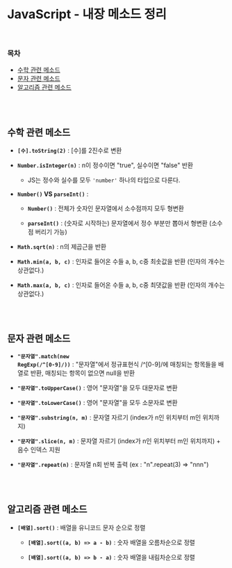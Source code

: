 # JavaScript - 내장 메소드 정리

<br/>

### 목차

- <a href="https://github.com/SangYoonLee1231/TIL/blob/main/JavaScript/javascript_method_list.md#%EC%88%98%ED%95%99-%EA%B4%80%EB%A0%A8-%EB%A9%94%EC%86%8C%EB%93%9C">수학 관련 메소드</a>
- <a href="https://github.com/SangYoonLee1231/TIL/blob/main/JavaScript/javascript_method_list.md#%EB%AC%B8%EC%9E%90-%EA%B4%80%EB%A0%A8-%EB%A9%94%EC%86%8C%EB%93%9C">문자 관련 메소드</a>
- <a href="https://github.com/SangYoonLee1231/TIL/blob/main/JavaScript/javascript_method_list.md#%EC%95%8C%EA%B3%A0%EB%A6%AC%EC%A6%98-%EA%B4%80%EB%A0%A8-%EB%A9%94%EC%86%8C%EB%93%9C">알고리즘 관련 메소드</a>

<br/><br/>

## 수학 관련 메소드

- <strong><code>[수].toString(2)</code></strong> : [수]를 2진수로 변환

- <strong><code>Number.isInteger(n)</code></strong> : n이 정수이면 "true", 실수이면 "false" 반환

  - JS는 정수와 실수를 모두 <code>'number'</code> 하나의 타입으로 다룬다.

- <strong><code>Number()</code> VS <code>parseInt()</code></strong> :

  - <strong><code>Number()</code></strong> : 전체가 숫자인 문자열에서 소수점까지 모두 형변환

  - <strong><code>parseInt()</code></strong> : (숫자로 시작하는) 문자열에서 정수 부분만 뽑아서 형변환 (소수점 버리기 가능)

- <strong><code>Math.sqrt(n)</code></strong> : n의 제곱근을 반환

- <strong><code>Math.min(a, b, c)</code></strong> : 인자로 들어온 수들 a, b, c중 최솟값을 반환 (인자의 개수는 상관없다.)

- <strong><code>Math.max(a, b, c)</code></strong> : 인자로 들어온 수들 a, b, c중 최댓값을 반환 (인자의 개수는 상관없다.)

<br/><br/>

## 문자 관련 메소드

- <strong><code>"문자열".match(new RegExp(/^[0-9]/))</code></strong> : "문자열"에서 정규표현식 /^[0-9]/에 매칭되는 항목들을 배열로 반환, 매칭되는 항목이 없으면 null을 반환

- <strong><code>"문자열".toUpperCase()</code></strong> : 영어 "문자열"을 모두 대문자로 변환

- <strong><code>"문자열".toLowerCase()</code></strong> : 영어 "문자열"을 모두 소문자로 변환

- <strong><code>"문자열".substring(n, m)</code></strong> : 문자열 자르기 (index가 n인 위치부터 m인 위치까지)

- <strong><code>"문자열".slice(n, m)</code></strong> : 문자열 자르기 (index가 n인 위치부터 m인 위치까지) + 음수 인덱스 지원

- <strong><code>"문자열".repeat(n)</code></strong> : 문자열 n회 반복 출력 (ex : "n".repeat(3) => "nnn")

<br/><br/>

## 알고리즘 관련 메소드

- <strong><code>[배열].sort()</code></strong> : 배열을 유니코드 문자 순으로 정렬

  - <strong><code>[배열].sort((a, b) => a - b)</code></strong> : 숫자 배열을 오름차순으로 정렬

  - <strong><code>[배열].sort((a, b) => b - a)</code></strong> : 숫자 배열을 내림차순으로 정렬

<br/><br/>
